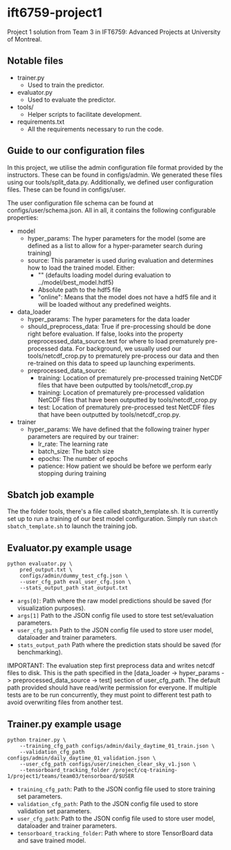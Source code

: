 # ift6759-project1

Project 1 solution from Team 3 in IFT6759: Advanced Projects
at University of Montreal.

## Notable files

* trainer.py
  * Used to train the predictor.
* evaluator.py
  * Used to evaluate the predictor.
* tools/
  * Helper scripts to facilitate development.
* requirements.txt
  * All the requirements necessary to run the code.

## Guide to our configuration files

In this project, we utilise the admin configuration file format provided by the instructors. 
These can be found in configs/admin. We generated these files using our tools/split_data.py.
Additionally, we defined user configuration files. These can be found in configs/user.

The user configuration file schema can be found at configs/user/schema.json. All in all, it
contains the following configurable properties:

* model
    * hyper_params: The hyper parameters for the model (some are defined as a list to allow
    for a hyper-parameter search during training)
    * source: This parameter is used during evaluation and determines how to load the trained model. Either:
        * "" (defaults loading model during evaluation to ../model/best_model.hdf5)
        * Absolute path to the hdf5 file 
        * "online": Means that the model does not have a hdf5 file and it will be loaded without any
        predefined weights. 
* data_loader
    * hyper_params: The hyper parameters for the data loader
    * should_preprocess_data: True if pre-processing should be done right before evaluation.
    If false, looks into the property preprocessed_data_source.test for where to load prematurely pre-processed data.
    For background, we usually used our tools/netcdf_crop.py to prematurely pre-process our data and then
    re-trained on this data to speed up launching experiments.
    * preprocessed_data_source:
        * training: Location of prematurely pre-processed training NetCDF files that have been outputted by
        tools/netcdf_crop.py 
        * training: Location of prematurely pre-processed validation NetCDF files that have been outputted by
        tools/netcdf_crop.py 
        * test: Location of prematurely pre-processed test NetCDF files that have been outputted by
        tools/netcdf_crop.py.
* trainer 
    * hyper_params: We have defined that the following trainer hyper parameters are required by our trainer:
        * lr_rate: The learning rate
        * batch_size: The batch size
        * epochs: The number of epochs
        * patience: How patient we should be before we perform early stopping during training

## Sbatch job example

The the folder tools, there's a file called sbatch_template.sh. 
It is currently set up to run a training of our best model configuration. 
Simply run `sbatch sbatch_template.sh` to launch the training job.

## Evaluator.py example usage

```
python evaluator.py \
    pred_output.txt \
    configs/admin/dummy_test_cfg.json \
    --user_cfg_path eval_user_cfg.json \
    --stats_output_path stat_output.txt
```

* `args[0]`: Path where the raw model predictions should be saved (for visualization purposes).
* `args[1]` Path to the JSON config file used to store test set/evaluation parameters.
* `user_cfg_path` Path to the JSON config file used to store user model, dataloader and trainer parameters.
* `stats_output_path` Path where the prediction stats should be saved (for benchmarking).

IMPORTANT: The evaluation step first preprocess data and writes netcdf files to disk.
This is the path specified in the [data_loader -> hyper_params -> preprocessed_data_source -> test]
section of user_cfg_path. The default path provided should have read/write permission for
everyone. If multiple tests are to be run concurrently, they must point to
different test path to avoid overwriting files from another test.

## Trainer.py example usage

```
python trainer.py \
    --training_cfg_path configs/admin/daily_daytime_01_train.json \
    --validation_cfg_path configs/admin/daily_daytime_01_validation.json \
    --user_cfg_path configs/user/ineichen_clear_sky_v1.json \
    --tensorboard_tracking_folder /project/cq-training-1/project1/teams/team03/tensorboard/$USER
```

* `training_cfg_path`: Path to the JSON config file used to store training set parameters.
* `validation_cfg_path`: Path to the JSON config file used to store validation set parameters.
* `user_cfg_path`: Path to the JSON config file used to store user model, dataloader and trainer parameters.
* `tensorboard_tracking_folder`: Path where to store TensorBoard data and save trained model. 
